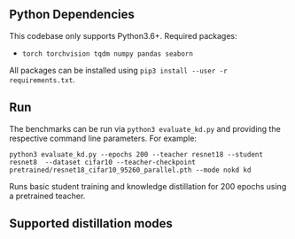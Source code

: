 ## Python Dependencies
This codebase only supports Python3.6+.
Required packages:
- `torch torchvision tqdm numpy pandas seaborn`

All packages can be installed using `pip3 install --user -r   requirements.txt`.

## Run
The benchmarks can be run via `python3 evaluate_kd.py` and providing the
respective command line parameters. For example:

`python3 evaluate_kd.py --epochs 200 --teacher resnet18 --student resnet8  --dataset cifar10 --teacher-checkpoint pretrained/resnet18_cifar10_95260_parallel.pth --mode nokd kd`

Runs basic student training and knowledge distillation for 200 epochs using a
pretrained teacher.


## Supported distillation modes
